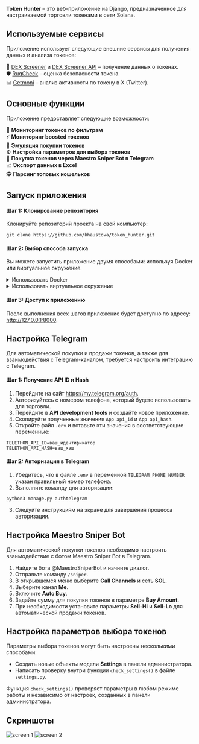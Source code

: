 **Token Hunter** – это веб-приложение на Django, предназначенное для настраиваемой торговли токенами в сети Solana.

## Используемые сервисы

Приложение использует следующие внешние сервисы для получения данных и анализа токенов:

:gem:  [DEX Screener](https://dexscreener.com/) и [DEX Screener API](https://docs.dexscreener.com/api/reference) – получение данных о токенах.  
:shield: [RugCheck](https://rugcheck.xyz/) – оценка безопасности токена.  
:bar_chart: [Getmoni](https://rugcheck.xyz/) – анализ активности по токену в X (Twitter).  

## Основные функции

Приложение предоставляет следующие возможности:

:mag_right: **Мониторинг токенов по фильтрам**  
:zap: **Мониторинг boosted токенов**  
:shopping_cart: **Эмуляция покупки токенов**  
:gear: **Настройка параметров для выбора токенов**  
:robot: **Покупка токенов через Maestro Sniper Bot в Telegram**  
:chart_with_upwards_trend: **Экспорт данных в Excel**  
:detective: **Парсинг топовых кошельков**  

## Запуск приложения

#### Шаг 1: Клонирование репозитория

Клонируйте репозиторий проекта на свой компьютер:

```
git clone https://github.com/khaustova/token_hunter.git
```

#### Шаг 2: Выбор способа запуска

Вы можете запустить приложение двумя способами: используя Docker или виртуальное окружение.

<details>
  <summary>Использовать Docker</summary>

1. Переименуйте файл `.env.example` в `.env` и добавьте свои данные.
2. Запустите проект с помощью команды:
    

```
docker-compose up --build
```
  
</details>  

<details>
  <summary>Использовать виртуальное окружение</summary>

1. Создайте виртуальное окружение:
    

```
python3 -m venv .venv
```

Активируйте виртуальное окружение:

- Для Linux/MacOS:
    

```
source .venv/bin/activate
```

- Для Windows:

```
.venv\Scripts\activate
```

Установите необходимые пакеты:

```
pip install -r requirements.txt
```

- Переименуйте файл `.env.example` в `.env` и добавьте свои данные.
- Убедитесь, что у вас установлены и запущены Redis и PostgreSQL.
- Выполните миграцию базы данных:
    

```
python3 manage.py migrate
```

Запустите Celery:

```
celery -A core worker -l info
```

Запустите сервер:

```
python3 manage.py runserver
```
  
</details> 


#### Шаг 3: Доступ к приложению

После выполнения всех шагов приложение будет доступно по адресу: http://127.0.0.1:8000.

## Настройка Telegram

Для автоматической покупки и продажи токенов, а также для взаимодействия с Telegram-каналом, требуется настроить интеграцию с Telegram.

#### Шаг 1: Получение API ID и Hash

1. Перейдите на сайт https://my.telegram.org/auth.
2. Авторизуйтесь с номером телефона, который будете использовать для торговли.
3. Перейдите в **API development tools** и создайте новое приложение.
4. Скопируйте полученные значения `App api_id` и `App api_hash`.
5. Откройте файл `.env` и вставьте эти значения в соответствующие переменные:
    

```
TELETHON_API_ID=ваш_идентификатор
TELETHON_API_HASH=ваш_хэш
```

#### Шаг 2: Авторизация в Telegram

1. Убедитесь, что в файле `.env` в переменной `TELEGRAM_PHONE_NUMBER` указан правильный номер телефона.
2. Выполните команду для авторизации:
    

```
python3 manage.py authtelegram
```

3. Следуйте инструкциям на экране для завершения процесса авторизации.

## Настройка Maestro Sniper Bot

Для автоматической покупки токенов необходимо настроить взаимодействие с ботом Maestro Sniper Bot в Telegram.

1. Найдите бота @MaestroSniperBot и начните диалог.
2. Отправьте команду `/sniper`.
3. В открывшемся меню выберите **Call Channels** и сеть **SOL**.
4. Выберите канал **Me**.
5. Включите **Auto Buy**.
6. Задайте сумму для покупки токенов в параметре **Buy Amount**.
7. При необходимости установите параметры **Sell-Hi** и **Sell-Lo** для автоматической продажи токенов.

## Настройка параметров выбора токенов

Параметры выбора токенов могут быть настроены несколькими способами:

- Создать новые объекты модели **Settings** в панели администратора.
- Написать проверку внутри функции `check_settings()` в файле `settings.py`.

Функция `check_settings()` проверяет параметры в любом режиме работы и независимо от настроек, созданных в панели администратора.

## Скриншоты

![screen 1](https://github.com/user-attachments/assets/560bfbae-61f5-4f05-b6c1-e5352a15b0bf) 
![screen 2](https://github.com/user-attachments/assets/0a6e1f00-770b-4f6d-81c3-34f7e7897429)
